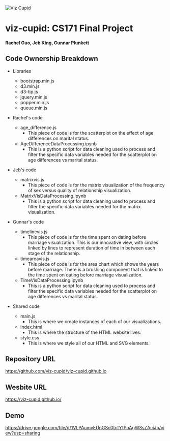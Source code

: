 ![Viz Cupid](logo/cover.png)

# viz-cupid: CS171 Final Project

#### Rachel Guo, Jeb King, Gunnar Plunkett

## Code Ownership Breakdown

- Libraries
  - bootstrap.min.js
  - d3.min.js
  - d3-tip.js
  - jquery.min.js
  - popper.min.js
  - queue.min.js
  
- Rachel's code
  - age_difference.js
    - This piece of code is for the scatterplot on the effect of age differences on marital status.
  - AgeDifferenceDataProcessing.ipynb
    - This is a python script for data cleaning used to process and filter the specific data variables needed for the scatterplot on age differences vs marital status.
- Jeb's code
  - matrixvis.js
    - This piece of code is for the matrix visualization of the frequency of sex versus quality of relationship visualization.
  - MatrixVisDataProcessing.ipynb
    - This is a python script for data cleaning used to process and filter the specific data variables needed for the matrix visualization.
- Gunnar's code
  - timelinevis.js
    - This piece of code is for the time spent on dating before marriage visualization. This is our innovative view, with circles linked by lines to represent duration of time in between each stage of the relationship.
  - timeareavis.js
    - This piece of code is for the area chart which shows the years before marriage. There is a brushing component that is linked to the time spent on dating before marriage visualization.
  - TimeVisDataProcessing.ipynb
    - This is a python script for data cleaning used to process and filter the specific data variables needed for the scatterplot on age differences vs marital status.
- Shared code
  - main.js
    - This is where we create instances of each of our visualizations.
  - index.html
    - This is where the structure of the HTML website lives.
  - style.css
    - This is where we style all of our HTML and SVG elements.

## Repository URL

https://github.com/viz-cupid/viz-cupid.github.io

## Wesbite URL

https://viz-cupid.github.io/

## Demo

https://drive.google.com/file/d/1VLPAumvEUnGSc0tcfYfPoAgWSsZAciJb/view?usp=sharing
